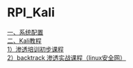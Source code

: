 # RPI_Kali



[一、系统配置](/SystemConfig.md)  
[二、Kali教程](/Kali_course)  
[1）渗透培训初步课程](/Kali_cousre/Other.md)  
[2）backtrack 渗透实战课程（linux安全网）](/Kali_course/backtrack渗透实战课程（linux安全网）.md)  





